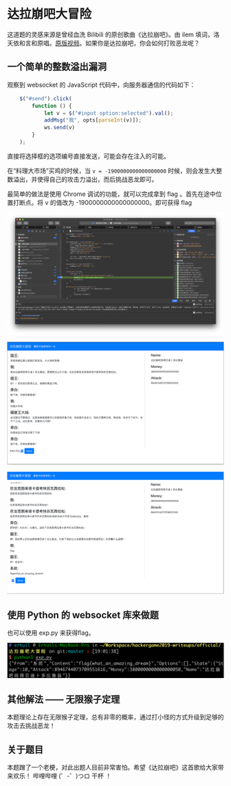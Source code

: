 # 达拉崩吧大冒险

这道题的灵感来源是曾经血洗 Bilibili 的原创歌曲《达拉崩吧》。由 ilem 填词，洛天依和言和原唱。[原版视频](https://www.bilibili.com/video/av9372087/)。如果你是达拉崩吧，你会如何打败恶龙呢？

## 一个简单的整数溢出漏洞

观察到 websocket 的 JavaScript 代码中，向服务器通信的代码如下：

```javascript
    $("#send").click(
        function () {
            let v = $("#input option:selected").val();
            addMsg("我", opts[parseInt(v)]);
            ws.send(v)
        }
    );
```

直接将选择框的选项编号直接发送，可能会存在注入的可能。

在“料理大市场”买鸡的时候，当 `v = -1900000000000000000` 时候，则会发生大整数溢出，并使得自己的攻击力溢出，而后挑战恶龙即可。

最简单的做法是使用 Chrome 调试的功能，就可以完成拿到 flag 。首先在途中位置打断点。将 v 的值改为 -1900000000000000000。即可获得 flag

![images/step1.png](images/step1.png)

![images/step2.png](images/step2.png)

![images/step3.png](images/step3.png)

## 使用 Python 的 websocket 库来做题

也可以使用 exp.py 来获得flag。

![images/step4.png](images/step4.png)

## 其他解法 —— 无限猴子定理

本题理论上存在无限猴子定理，总有非零的概率，通过打小怪的方式升级到足够的攻击去挑战恶龙！

## 关于题目

本题蹭了一个老梗，对此出题人目前非常害怕。希望《达拉崩吧》这首歌给大家带来欢乐！
哔哩哔哩 (゜-゜)つロ 干杯 ！

